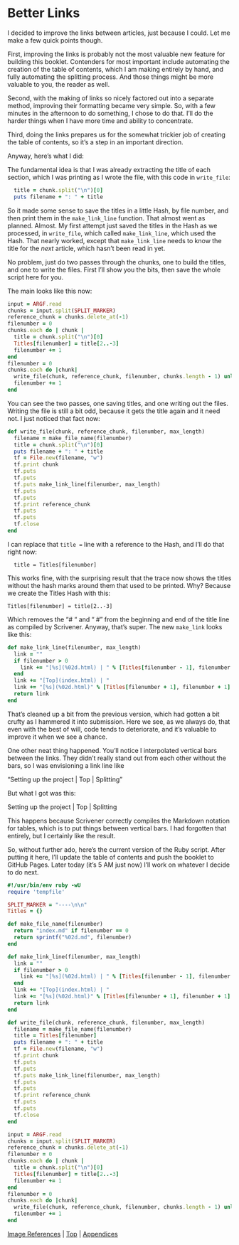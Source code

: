 # Better Links #

I decided to improve the links between articles, just because I could. Let me make a few quick points though.

First, improving the links is probably not the most valuable new feature for building this booklet. Contenders for most important include automating the creation of the table of contents, which I am making entirely by hand, and fully automating the splitting process. And those things might be more valuable to you, the reader as well.

Second, with the making of links so nicely factored out into a separate method, improving their formatting became very simple. So, with a few minutes in the afternoon to do something, I chose to do that. I’ll do the harder things when I have more time and ability to concentrate.

Third, doing the links prepares us for the somewhat trickier job of creating the table of contents, so it’s a step in an important direction.

Anyway, here’s what I did:

The fundamental idea is that I was already extracting the title of each section, which I was printing as I wrote the file, with this code in `write_file`:

```ruby
  title = chunk.split("\n")[0]
  puts filename + ": " + title
```

So it made some sense to save the titles in a little Hash, by file number, and then print them in the `make_link_line` function. That almost went as planned. Almost. My first attempt just saved the titles in the Hash as we processed, in `write_file`, which called `make_link_line`, which used the Hash. That nearly worked, except that `make_link_line` needs to know the title for the *next* article, which hasn’t been read in yet.

No problem,  just do two passes through the chunks, one to build the titles, and one to write the files. First I’ll show you the bits, then save the whole script here for you.

The main looks like this now:

```ruby
input = ARGF.read
chunks = input.split(SPLIT_MARKER)
reference_chunk = chunks.delete_at(-1)
filenumber = 0
chunks.each do | chunk |
  title = chunk.split("\n")[0]
  Titles[filenumber] = title[2..-3]
  filenumber += 1
end
filenumber = 0
chunks.each do |chunk|
  write_file(chunk, reference_chunk, filenumber, chunks.length - 1) unless chunk.length < 1
  filenumber += 1
end
```

You can see the two passes, one saving titles, and one writing out the files. Writing the file is still a bit odd, because it gets the title again and it need not. I just noticed that fact now:

```ruby
def write_file(chunk, reference_chunk, filenumber, max_length)
  filename = make_file_name(filenumber)
  title = chunk.split("\n")[0]
  puts filename + ": " + title
  tf = File.new(filename, "w")
  tf.print chunk
  tf.puts
  tf.puts
  tf.puts make_link_line(filenumber, max_length)
  tf.puts
  tf.puts
  tf.print reference_chunk
  tf.puts
  tf.puts
  tf.close
end
```

I can replace that `title =` line with a reference to the Hash, and I’ll do that right now: 

`  title = Titles[filenumber]`

This works fine, with the surprising result that the trace now shows the titles without the hash marks around them that used to be printed. Why? Because we create the Titles Hash with this:

`Titles[filenumber] = title[2..-3]`

Which removes the “# “ and “ #” from the beginning and end of the title line as compiled by Scrivener. Anyway, that’s super. The new `make_link` looks like this:

```ruby
def make_link_line(filenumber, max_length)
  link = ""
  if filenumber > 0
    link += "[%s](%02d.html) | " % [Titles[filenumber - 1], filenumber - 1]
  end
  link += "[Top](index.html) | "
  link += "[%s](%02d.html)" % [Titles[filenumber + 1], filenumber + 1] unless filenumber >= max_length
  return link
end
```

That’s cleaned up a bit from the previous version, which had gotten a bit crufty as I hammered it into submission. Here we see, as we always do, that even with the best of will, code tends to deteriorate, and it’s valuable to improve it when we see a chance. 

One other neat thing happened. You’ll notice I interpolated vertical bars between the links. They didn’t really stand out from each other without the bars, so I was envisioning a link line like

“Setting up the project \| Top \| Splitting”

But what I got was this:

Setting up the project | Top | Splitting

This happens because Scrivener correctly compiles the Markdown notation for tables, which is to put things between vertical bars. I had forgotten that entirely, but I certainly like the result.

So, without further ado, here’s the current version of the Ruby script. After putting it here, I’ll update the table of contents and push the booklet to GitHub Pages. Later today (it’s 5 AM just now) I’ll work on whatever I decide to do next.

```ruby
#!/usr/bin/env ruby -wU
require 'tempfile'

SPLIT_MARKER = "----\n\n"
Titles = {}

def make_file_name(filenumber)
  return "index.md" if filenumber == 0
  return sprintf("%02d.md", filenumber)
end

def make_link_line(filenumber, max_length)
  link = ""
  if filenumber > 0
    link += "[%s](%02d.html) | " % [Titles[filenumber - 1], filenumber - 1]
  end
  link += "[Top](index.html) | "
  link += "[%s](%02d.html)" % [Titles[filenumber + 1], filenumber + 1] unless filenumber >= max_length
  return link
end

def write_file(chunk, reference_chunk, filenumber, max_length)
  filename = make_file_name(filenumber)
  title = Titles[filenumber]
  puts filename + ": " + title
  tf = File.new(filename, "w")
  tf.print chunk
  tf.puts
  tf.puts
  tf.puts make_link_line(filenumber, max_length)
  tf.puts
  tf.puts
  tf.print reference_chunk
  tf.puts
  tf.puts
  tf.close
end

input = ARGF.read
chunks = input.split(SPLIT_MARKER)
reference_chunk = chunks.delete_at(-1)
filenumber = 0
chunks.each do | chunk |
  title = chunk.split("\n")[0]
  Titles[filenumber] = title[2..-3]
  filenumber += 1
end
filenumber = 0
chunks.each do |chunk|
  write_file(chunk, reference_chunk, filenumber, chunks.length - 1) unless chunk.length < 1
  filenumber += 1
end
```



[Image References](16.html) | [Top](index.html) | [Appendices](18.html)




[ScreenShot2018-06-17at5.43.41AM]: ScreenShot2018-06-17at5.43.41AM.png

[ScreenShot2018-06-15at3.48.45AM]: ScreenShot2018-06-15at3.48.45AM.png

[ScreenShot2018-06-15at3.56.55AM]: ScreenShot2018-06-15at3.56.55AM.png

[ScreenShot2018-06-15at3.59.33AM]: ScreenShot2018-06-15at3.59.33AM.png

[ScreenShot2018-06-15at4.15.13AM]: ScreenShot2018-06-15at4.15.13AM.png

[ScreenShot2018-06-15at4.31.51AM]: ScreenShot2018-06-15at4.31.51AM.png

[ScreenShot2018-06-15at4.33.00AM]: ScreenShot2018-06-15at4.33.00AM.png

[ScreenShot2018-06-15at4.34.19AM]: ScreenShot2018-06-15at4.34.19AM.png

[ScreenShot2018-06-15at4.35.50AM]: ScreenShot2018-06-15at4.35.50AM.png

[ScreenShot2018-06-15at4.53.51AM]: ScreenShot2018-06-15at4.53.51AM.png

[ScreenShot2018-06-15at4.55.43AM]: ScreenShot2018-06-15at4.55.43AM.png

[ScreenShot2018-06-15at5.07.22AM]: ScreenShot2018-06-15at5.07.22AM.png

[ScreenShot2018-06-15at5.12.50AM]: ScreenShot2018-06-15at5.12.50AM.png

[ScreenShot2018-06-15at5.14.54AM]: ScreenShot2018-06-15at5.14.54AM.png

[ScreenShot2018-06-15at9.24.21AM]: ScreenShot2018-06-15at9.24.21AM.png

[ScreenShot2018-06-15at9.59.53AM]: ScreenShot2018-06-15at9.59.53AM.png

[ScreenShot2018-06-16at7.47.10AM]: ScreenShot2018-06-16at7.47.10AM.png

[ScreenShot2018-06-17at6.41.19AM]: ScreenShot2018-06-17at6.41.19AM.png

[ScreenShot2018-06-17at7.05.30AM]: ScreenShot2018-06-17at7.05.30AM.png

[ScreenShot2018-06-17at8.13.28PM]: ScreenShot2018-06-17at8.13.28PM.png

[ScreenShot2018-06-18at9.45.26AM]: ScreenShot2018-06-18at9.45.26AM.png

[ScreenShot2018-06-17at6.06.28AM]: ScreenShot2018-06-17at6.06.28AM.png

